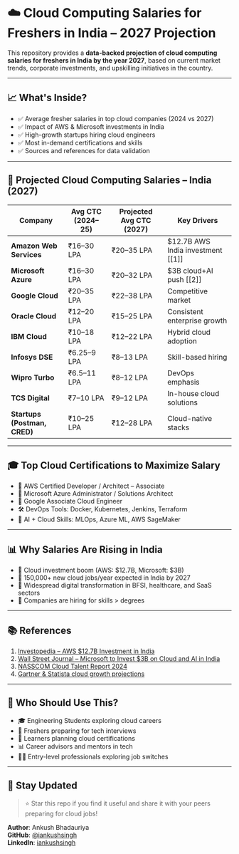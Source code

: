 # ☁️ Cloud Computing Salaries for Freshers in India – 2027 Projection

This repository provides a **data-backed projection of cloud computing salaries for freshers in India by the year 2027**, based on current market trends, corporate investments, and upskilling initiatives in the country.

---

## 📈 What's Inside?

- ✅ Average fresher salaries in top cloud companies (2024 vs 2027)
- ✅ Impact of AWS & Microsoft investments in India
- ✅ High-growth startups hiring cloud engineers
- ✅ Most in-demand certifications and skills
- ✅ Sources and references for data validation

---

## 🏢 Projected Cloud Computing Salaries – India (2027)

| Company                 | Avg CTC (2024–25) | Projected Avg CTC (2027) | Key Drivers |
|-------------------------|-------------------|---------------------------|-------------|
| **Amazon Web Services** | ₹16–30 LPA        | ₹20–35 LPA                | $12.7B AWS India investment [[1]] |
| **Microsoft Azure**     | ₹16–30 LPA        | ₹20–32 LPA                | $3B cloud+AI push [[2]] |
| **Google Cloud**        | ₹20–35 LPA        | ₹22–38 LPA                | Competitive market |
| **Oracle Cloud**        | ₹12–20 LPA        | ₹15–25 LPA                | Consistent enterprise growth |
| **IBM Cloud**           | ₹10–18 LPA        | ₹12–22 LPA                | Hybrid cloud adoption |
| **Infosys DSE**         | ₹6.25–9 LPA       | ₹8–13 LPA                 | Skill-based hiring |
| **Wipro Turbo**         | ₹6.5–11 LPA       | ₹8–12 LPA                 | DevOps emphasis |
| **TCS Digital**         | ₹7–10 LPA         | ₹9–12 LPA                 | In-house cloud solutions |
| **Startups (Postman, CRED)** | ₹10–25 LPA | ₹12–28 LPA                | Cloud-native stacks |

---

## 🎓 Top Cloud Certifications to Maximize Salary

- 🏅 AWS Certified Developer / Architect – Associate
- 🏅 Microsoft Azure Administrator / Solutions Architect
- 🏅 Google Associate Cloud Engineer
- 🛠️ DevOps Tools: Docker, Kubernetes, Jenkins, Terraform
- 🤖 AI + Cloud Skills: MLOps, Azure ML, AWS SageMaker

---

## 📊 Why Salaries Are Rising in India

- 📌 Cloud investment boom (AWS: $12.7B, Microsoft: $3B)
- 📌 150,000+ new cloud jobs/year expected in India by 2027
- 📌 Widespread digital transformation in BFSI, healthcare, and SaaS sectors
- 📌 Companies are hiring for skills > degrees

---

## 📚 References

1. [Investopedia – AWS $12.7B Investment in India](https://www.investopedia.com/amazon-web-services-india-investment-7499881?utm_source=chatgpt.com)
2. [Wall Street Journal – Microsoft to Invest $3B on Cloud and AI in India](https://www.wsj.com/tech/microsoft-plans-to-invest-3-billion-on-ai-cloud-infrastructure-in-india-03a724ba?utm_source=chatgpt.com)
3. [NASSCOM Cloud Talent Report 2024](https://nasscom.in/knowledge-center/publications)
4. [Gartner & Statista cloud growth projections](https://www.statista.com/topics/1135/cloud-computing/)

---

## 💼 Who Should Use This?

- 🎓 Engineering Students exploring cloud careers
- 🚀 Freshers preparing for tech interviews
- 🧠 Learners planning cloud certifications
- 📊 Career advisors and mentors in tech
- 👨‍💼 Entry-level professionals exploring job switches

---

## 🙌 Stay Updated

> ⭐ Star this repo if you find it useful and share it with your peers preparing for cloud jobs!

**Author**: Ankush Bhadauriya  
**GitHub**: [@iankushsingh](https://github.com/iankushsingh)  
**LinkedIn**: [iankushsingh](https://www.linkedin.com/in/iankushsingh7)

